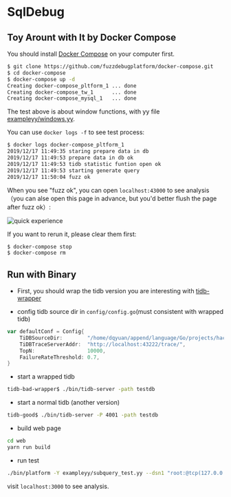 # SqlDebug

## Toy Arount with It by Docker Compose

You should install [Docker Compose](https://docs.docker.com/compose/install/)
 on your computer first.

```bash
$ git clone https://github.com/fuzzdebugplatform/docker-compose.git
$ cd docker-compose
$ docker-compose up -d
Creating docker-compose_pltform_1 ... done
Creating docker-compose_tw_1      ... done
Creating docker-compose_mysql_1   ... done
```

The test above is about window functions, with yy 
file [exampleyy/windows.yy](exampleyy/windows.yy).

You can use `docker logs -f` to see test process:

```bash
$ docker logs docker-compose_pltform_1
2019/12/17 11:49:35 staring prepare data in db
2019/12/17 11:49:53 prepare data in db ok
2019/12/17 11:49:53 tidb statistic funtion open ok
2019/12/17 11:49:53 starting generate query
2019/12/17 11:50:04 fuzz ok
```

When you see "fuzz ok", you can open `localhost:43000`
to see analysis（you can alse open this page in advance,
 but you'd better flush the page after fuzz ok）:
 
![quick experience](img/quick.gif)


If you want to rerun it, please clear them first:

```bash
$ docker-compose stop
$ docker-compose rm
```

## Run with Binary

 - First, you should wrap the tidb version you are interesting with  [tidb-wrapper](https://github.com/fuzzdebugplatform/tidb-wrapper)

 - config tidb source dir in `config/config.go`(must consistent with wrapped tidb)
 
```go
var defaultConf = Config{
	TiDBSourceDir:        "/home/dqyuan/append/language/Go/projects/hackthon/tidb-bad/",
	TiDBTraceServerAddr:  "http://localhost:43222/trace/",
	TopN:                 10000,
	FailureRateThreshold: 0.7,
}
``` 

 - start a wrapped tidb
 
```bash
tidb-bad-wrapper$ ./bin/tidb-server -path testdb
```

 - start a normal tidb (another version)
 
```bash
tidb-good$ ./bin/tidb-server -P 4001 -path testdb
```

 - build web page

```bash
cd web
yarn run build
```

 - run test
 
```bash
./bin/platform -Y exampleyy/subquery_test.yy --dsn1 "root:@tcp(127.0.0.1:4000)/randgen"  --dsn2 "root:@tcp(127.0.0.1:4001)/randgen" -Q 100 --debug -W "web/build"
```

visit `localhost:3000` to see analysis.